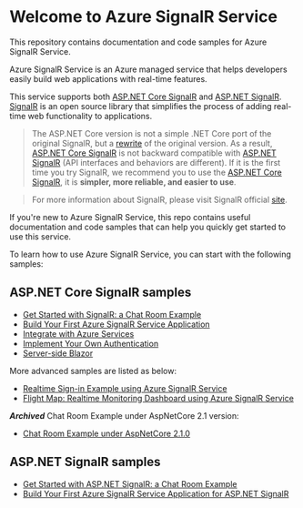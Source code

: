 # Welcome to Azure SignalR Service

This repository contains documentation and code samples for Azure SignalR Service.

Azure SignalR Service is an Azure managed service that helps developers easily build web applications with real-time features.

This service supports both [ASP.NET Core SignalR](https://github.com/aspnet/SignalR) and [ASP.NET SignalR](https://github.com/SignalR/SignalR). [SignalR](https://github.com/aspnet/SignalR) is an open source library that simplifies the process of adding real-time web functionality to applications. 

> The ASP.NET Core version is not a simple .NET Core port of the original SignalR, but a [rewrite](https://blogs.msdn.microsoft.com/webdev/2017/09/14/announcing-signalr-for-asp-net-core-2-0/) of the original version. As a result, [ASP.NET Core SignalR](https://github.com/aspnet/SignalR) is not backward compatible with [ASP.NET SignalR](https://github.com/SignalR/SignalR) (API interfaces and behaviors are different). If it is the first time you try SignalR, we recommend you to use the [ASP.NET Core SignalR](https://github.com/dotnet/aspnetcore/tree/main/src/SignalR), it is **simpler, more reliable, and easier to use**.

> For more information about SignalR, please visit SignalR official [site](https://www.asp.net/signalr).

If you're new to Azure SignalR Service, this repo contains useful documentation and code samples that can help you quickly get started to use this service.

To learn how to use Azure SignalR Service, you can start with the following samples:

## ASP.NET Core SignalR samples

* [Get Started with SignalR: a Chat Room Example](samples/ChatRoomLocal)
* [Build Your First Azure SignalR Service Application](samples/ChatRoom)
* [Integrate with Azure Services](docs/azure-integration.md)
* [Implement Your Own Authentication](samples/GitHubChat)
* [Server-side Blazor](/samples/ServerSideBlazor)

More advanced samples are listed as below:

* [Realtime Sign-in Example using Azure SignalR Service](samples/RealtimeSignIn)
* [Flight Map: Realtime Monitoring Dashboard using Azure SignalR Service](samples/FlightMap)

***Archived*** Chat Room Example under AspNetCore 2.1 version:
* [Chat Room Example under AspNetCore 2.1.0](https://github.com/aspnet/AzureSignalR-samples/tree/archived/netcore21/samples/ChatRoom.NetCore21/ChatRoom/README.md)

## ASP.NET SignalR samples

* [Get Started with ASP.NET SignalR: a Chat Room Example](aspnet-samples/ChatRoomLocal)
* [Build Your First Azure SignalR Service Application for ASP.NET SignalR](aspnet-samples/ChatRoom)
